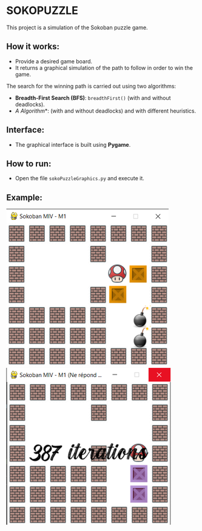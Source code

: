 # SOKOPUZZLE

This project is a simulation of the Sokoban puzzle game.

## How it works:
- Provide a desired game board.
- It returns a graphical simulation of the path to follow in order to win the game.

The search for the winning path is carried out using two algorithms:
- **Breadth-First Search (BFS)**: `breadthFirst()` (with and without deadlocks).
- **A* Algorithm**: (with and without deadlocks) and with different heuristics.

## Interface:
- The graphical interface is built using **Pygame**.

## How to run:
- Open the file `sokoPuzzleGraphics.py` and execute it.

## Example:
![Game Board](images/result/1.png) ![Simulation Path](images/result/2.png)

 
       
